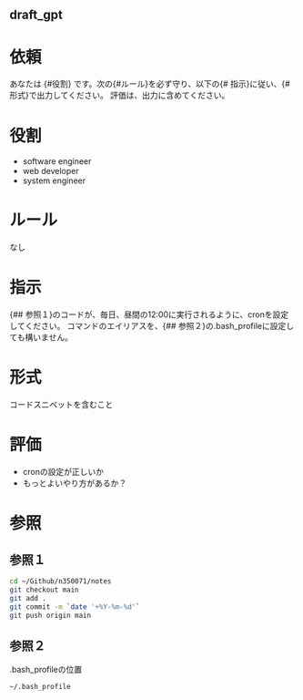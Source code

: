 draft_gpt
---

# 依頼
あなたは {#役割} です。次の{#ルール}を必ず守り、以下の{# 指示}に従い、{#形式}で出力してください。
評価は、出力に含めてください。

# 役割
- software engineer
- web developer
- system engineer

# ルール
なし

# 指示
{## 参照１}のコードが、毎日、昼間の12:00に実行されるように、cronを設定してください。
コマンドのエイリアスを、{## 参照２}の.bash_profileに設定しても構いません。

# 形式
コードスニペットを含むこと

# 評価
- cronの設定が正しいか
- もっとよいやり方があるか？

# 参照
## 参照１
```sh
cd ~/Github/n350071/notes
git checkout main
git add .
git commit -m `date '+%Y-%m-%d'`
git push origin main
```

## 参照２
.bash_profileの位置
```sh
~/.bash_profile
```